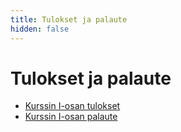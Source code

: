 ```yaml
---
title: Tulokset ja palaute
hidden: false
---
```


# Tulokset ja palaute

* [Kurssin I-osan tulokset](tulokset1.html)
* [Kurssin I-osan palaute](palaute1.html)

<!-- * [Kurssin II-osan tulokset](tulokset2.html) -->
<!-- * [Kurssin II-osan palaute](palaute2.html) -->
